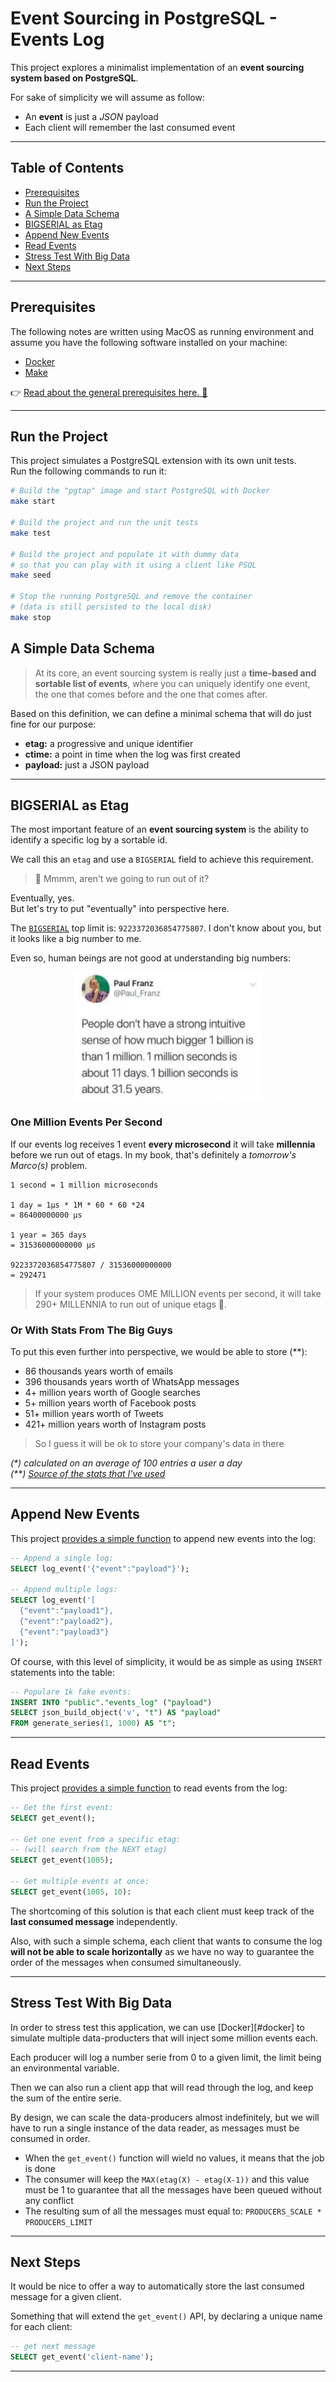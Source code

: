 # Event Sourcing in PostgreSQL - Events Log

This project explores a minimalist implementation of an **event sourcing system based on PostgreSQL**.

For sake of simplicity we will assume as follow:

- An **event** is just a _JSON_ payload
- Each client will remember the last consumed event

---

## Table of Contents

- [Prerequisites](#prerequisites)
- [Run the Project](#run-the-project)
- [A Simple Data Schema](#a-simple-data-schema)
- [BIGSERIAL as Etag](#bigserial-as-etag)
- [Append New Events](#append-new-events)
- [Read Events](#read-events)
- [Stress Test With Big Data](#stress-test-with-big-data)
- [Next Steps](#next-steps)

---

## Prerequisites

The following notes are written using MacOS as running environment and assume you have the following software installed on your machine:

- [Docker][docker]
- [Make][make]

👉 [Read about the general prerequisites here. 🔗](../../README.md#prerequisites-for-running-the-examples)

---

## Run the Project

This project simulates a PostgreSQL extension with its own unit tests.  
Run the following commands to run it:

```bash
# Build the "pgtap" image and start PostgreSQL with Docker
make start

# Build the project and run the unit tests
make test

# Build the project and populate it with dummy data
# so that you can play with it using a client like PSQL
make seed

# Stop the running PostgreSQL and remove the container
# (data is still persisted to the local disk)
make stop
```

## A Simple Data Schema

> At its core, an event sourcing system is really just a **time-based and sortable list of events**, where you can uniquely identify one event, the one that comes before and the one that comes after.

Based on this definition, we can define a minimal schema that will do just fine for our purpose:

- **etag:** a progressive and unique identifier
- **ctime:** a point in time when the log was first created
- **payload:** just a JSON payload

---

## BIGSERIAL as Etag

The most important feature of an **event sourcing system** is the ability to identify a specific log by a sortable id. 

We call this an `etag` and use a `BIGSERIAL` field to achieve this requirement.

> 🧐 Mmmm, aren't we going to run out of it?

Eventually, yes.   
But let's try to put "eventually" into perspective here.

The [`BIGSERIAL`](#datatypes) top limit is: `9223372036854775807`. I don't know about you, but it looks like a big number to me. 

Even so, human beings are not good at understanding big numbers:

<center><img alt="paul-franz-tweet" src="./images/paul-franz-tweet.png" width="300"></center>

### One Million Events Per Second

If our events log receives 1 event **every microsecond** it will take **millennia** before we run out of etags. In my book, that's definitely a _tomorrow's Marco(s)_ problem.

```
1 second = 1 million microseconds

1 day = 1μs * 1M * 60 * 60 *24 
= 86400000000 μs

1 year = 365 days
= 31536000000000 μs

9223372036854775807 / 31536000000000
= 292471
```

> If your system produces OME MILLION events per second, it will take 290+ MILLENNIA to run out of unique etags 🤪.

### Or With Stats From The Big Guys

To put this even further into perspective, we would be able to store (**):

- 86 thousands years worth of emails
- 396 thousands years worth of WhatsApp messages
- 4+ million years worth of Google searches
- 5+ million years worth of Facebook posts
- 51+ million years worth of Tweets
- 421+ million years worth of Instagram posts


> So I guess it will be ok to store your company's data in there

_(*) calculated on an average of 100 entries a user a day_  
_(**) [Source of the stats that I've used](https://www.zettasphere.com/mind-boggling-stats-for-1-second-of-internet-activity/)_

---

## Append New Events

This project [provides a simple function](./src/log_event.sql) to append new events into the log:

```sql
-- Append a single log:
SELECT log_event('{"event":"payload"}');

-- Append multiple logs:
SELECT log_event('[
  {"event":"payload1"},
  {"event":"payload2"},
  {"event":"payload3"}
]');
```

Of course, with this level of simplicity, it would be as simple as using `INSERT` statements into the table:

```sql
-- Populare 1k fake events:
INSERT INTO "public"."events_log" ("payload")
SELECT json_build_object('v', "t") AS "payload"
FROM generate_series(1, 1000) AS "t";
```

---

## Read Events

This project [provides a simple function](./src/get_event.sql) to read events from the log:

```sql
-- Get the first event:
SELECT get_event();

-- Get one event from a specific etag:
-- (will search from the NEXT etag)
SELECT get_event(1005);

-- Get multiple events at once:
SELECT get_event(1005, 10):
```

The shortcoming of this solution is that each client must keep track of the **last consumed message** independently. 

Also, with such a simple schema, each client that wants to consume the log **will not be able to scale horizontally** as we have no way to guarantee the order of the messages when consumed simultaneously.

---

## Stress Test With Big Data

In order to stress test this application, we can use [Docker][#docker] to simulate multiple data-producters that will inject some million events each. 

Each producer will log a number serie from 0 to a given limit, the limit being an environmental variable.

Then we can also run a client app that will read through the log, and keep the sum of the entire serie. 

By design, we can scale the data-producers almost indefinitely, but we will have to run a single instance of the data reader, as messages must be consumed in order.

- When the `get_event()` function will wield no values, it means that the job is done
- The consumer will keep the `MAX(etag(X) - etag(X-1))` and this value must be 1 to guarantee that all the messages have been queued without any conflict
- The resulting sum of all the messages must equal to: `PRODUCERS_SCALE * PRODUCERS_LIMIT`

---

## Next Steps

It would be nice to offer a way to automatically store the last consumed message for a given client. 

Something that will extend the `get_event()` API, by declaring a unique name for each client:

```sql
-- get next message
SELECT get_event('client-name');
```

---
[postgres]: https://www.postgresql.org/
[docker]: https://www.docker.com/
[make]: https://www.gnu.org/software/make/manual/make.html
[datatypes]: https://www.postgresql.org/docs/9.1/datatype-numeric.html